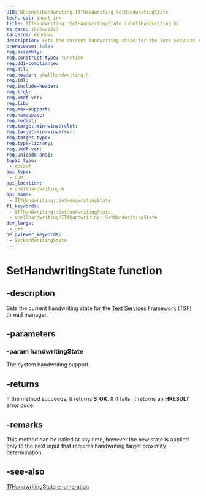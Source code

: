 ```yaml
---
UID: NF:shellhandwriting.ITfHandwriting.SetHandwritingState
tech.root: input_ink
title: ITfHandwriting::SetHandwritingState (shellhandwriting.h)
ms.date: 10/24/2023
targetos: Windows
description: Sets the current handwriting state for the Text Services Framework (TSF) thread manager.
prerelease: false
req.assembly: 
req.construct-type: function
req.ddi-compliance: 
req.dll: 
req.header: shellhandwriting.h
req.idl: 
req.include-header: 
req.irql: 
req.kmdf-ver: 
req.lib: 
req.max-support: 
req.namespace: 
req.redist: 
req.target-min-winverclnt: 
req.target-min-winversvr: 
req.target-type: 
req.type-library: 
req.umdf-ver: 
req.unicode-ansi: 
topic_type:
 - apiref
api_type:
 - COM
api_location:
 - shellhandwriting.h
api_name:
 - ITfHandwriting::SetHandwritingState
f1_keywords:
 - ITfHandwriting::SetHandwritingState
 - shellhandwriting/ITfHandwriting::SetHandwritingState
dev_langs:
 - c++
helpviewer_keywords:
 - SetHandwritingState
---
```


# SetHandwritingState function

## -description

Sets the current handwriting state for the [Text Services Framework](/windows/win32/tsf/text-services-framework) (TSF) thread manager.

## -parameters

### -param handwritingState

The system handwriting support.

## -returns

If the method succeeds, it returns **S_OK**. If it fails, it returns an **HRESULT** error code.

## -remarks

This method can be called at any time, however the new state is applied only to the next input that requires handwriting target proximity determination.

## -see-also

[TfHandwritingState enumeration](ne-shellhandwriting-tfhandwritingstate.md)
